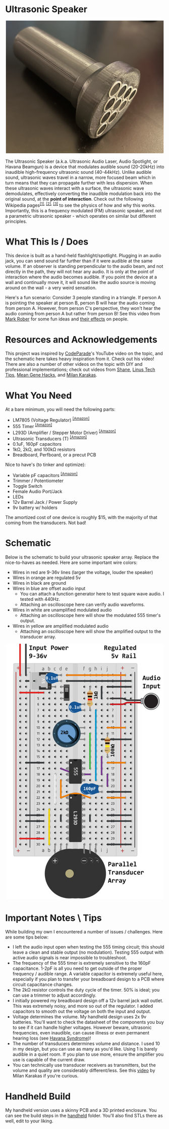 # Ultrasonic Speaker

<p align="center"><img src="img/build-09.jpg" width="500"></p>

The Ultrasonic Speaker (a.k.a. Ultrasonic Audio Laser, Audio Spotlight, or Havana Beamgun) is a device that modulates audible sound (20-20kHz) into inaudible high-frequency ultrasonic sound (40-44kHz). Unlike audible sound, ultrasonic waves travel in a narrow, more focused beam which in turn means that they can propagate further with less dispersion. When these ultrasonic waves interact with a surface, the ultrasonic wave demodulates, effectively converting the inaudible modulation back into the original sound, at the **point of interaction**. Check out the following Wikipedia pages<sup>[[1]](https://en.wikipedia.org/wiki/Sound_from_ultrasound), [[2]](https://en.wikipedia.org/wiki/Acoustic_wave), [[3]](https://en.wikipedia.org/wiki/Ultrasound)</sup> to see the physics of how and why this works. Importantly, this is a frequency modulated (FM) ultrasonic speaker, and not a parametric ultrasonic speaker - which operates on similar but different principles. 

# What This Is / Does

This device is built as a hand-held flashlight/spotlight. Plugging in an audio jack, you can send sound far further than if it were audible at the same volume. If an observer is standing perpendicular to the audio beam, and not directly in the path, they will not hear any audio. It is only at the point of interaction where the audio becomes audible. If you point the device at a wall and continually move it, it will sound like the audio source is moving around on the wall - a very weird sensation.

Here's a fun scenario: Consider 3 people standing in a triangle. If person A is pointing the speaker at person B, person B will hear the audio coming from person A. However, from person C's perspective, they won't hear the audio coming from person A but rather from person B! See this video from [Mark Rober](https://www.youtube.com/watch?v=Zb01RStdzEs&t=396s) for some fun ideas and [their effects](https://www.youtube.com/watch?v=Zb01RStdzEs&t=812s) on people.

# Resources and Acknowledgements

This project was inspired by [CodeParade](https://www.youtube.com/watch?v=aBdVfUnS-pM)'s YouTube video on the topic, and the schematic here takes heavy inspiration from it. Check out his video! There are also a number of other videos on the topic with DIY and professional implementations; check out videos from [Shane](https://www.youtube.com/watch?v=TQOabMOMGoE), [Linus Tech Tips](https://www.youtube.com/watch?v=Fbphhg9ArXw), [Mean Gene Hacks](https://www.youtube.com/watch?v=9hD5FPVSsV0), and [Milan Karakas](https://www.youtube.com/watch?v=jCxfWOJcj1U).

# What You Need

At a bare minimum, you will need the following parts:
 * LM7805 (Voltage Regulator) <sup>[[Amazon]](https://www.amazon.com/Voltage-Regulator-Positive-Regulated-Limiting/dp/B08YNNBYB7)</sup>
 * 555 Timer <sup>[[Amazon]](https://www.amazon.com/Texas-Instruments-NE555P-Single-Precision/dp/B00K243MIQ)</sup>
 * L293D (Amplifier / Stepper Motor Driver) <sup>[[Amazon]](https://www.amazon.com/BOJACK-16-pin-Stepper-Drivers-Controllers/dp/B09NBQVYLL)</sup>
 * Ultrasonic Transducers (T) <sup>[[Amazon]](https://www.amazon.com/HiLetgo-Ultrasonic-Sensor-Transceiver-Receiver/dp/B00M2GHG66)</sup>
 * 0.1uF, 160pF capacitors
 * 1kΩ, 2kΩ, and 100kΩ resistors
 * Breadboard, Perfboard, or a precut PCB

Nice to have's (to tinker and optimize):
 * Variable pF capacitors <sup>[[Amazon]](https://www.amazon.com/Trimmer-Variable-Capacitance-Capacitor-Electronic/dp/B08NTKZGXQ/)</sup>
 * Trimmer / Potentiometer
 * Toggle Switch
 * Female Audio Port/Jack
 * LEDs
 * 12v Barrel Jack / Power Supply
 * 9v battery w/ holders

The amortized cost of one device is roughly $15, with the majority of that coming from the transducers. Not bad!

# Schematic

Below is the schematic to build your ultrasonic speaker array. Replace the nice-to-haves as needed. Here are some important wire colors:

* Wires in red are 9-36v lines (larger the voltage, louder the speaker)
* Wires in orange are regulated 5v
* Wires in black are ground
* Wires in blue are offset audio input
  * You can attach a function generator here to test square wave audio. I tested with 440Hz.
  * Attaching an oscilloscope here can verify audio waveforms.
* Wires in white are unamplified modulated audio
  * Attaching an oscilloscope here will show the modulated 555 timer's output.
* Wires in yellow are amplified modulated audio
  * Attaching an oscilloscope here will show the amplified output to the transducer array.

<p align="center"><img src="img/schematic.svg" width="500"></p>

# Important Notes \ Tips

While building my own I encountered a number of issues / challenges. Here are some tips below:
 * I left the audio input open when testing the 555 timing circuit; this should leave a clean and stable output (no modulation). Testing 555 output with active audio signals is near impossible to troubleshoot.
 * The frequency of the 555 timer is extremely sensitive to the 160pF capacitance. 1-2pF is all you need to get outside of the proper frequency / audible range. A variable capacitor is extremely useful here, especially if you plan to transfer your breadboard design to a PCB where circuit capacitance changes.
 * The 2kΩ resistor controls the duty cycle of the timer. 50% is ideal; you can use a trimmer to adjust accordingly.
 * I initially powered my breadboard design off a 12v barrel jack wall outlet. This was extremely noisy, and more so out of the regulator. I added capacitors to smooth out the voltage on both the input and output. 
 * Voltage determines the volume. My handheld design uses 2x 9v batteries. You'll want to check the datasheet of the components you buy to see if it can handle higher voltages. However beware, ultrasonic frequencies, even inaudible, can cause illness or even permanent hearing loss (see [Havana Syndrome](https://en.wikipedia.org/wiki/Havana_syndrome))!
 * The number of transducers determines volume and distance. I used 10 in my design, but you can use as many as you'd like. Using 1 is barely audible in a quiet room. If you plan to use more, ensure the amplifier you use is capable of the current draw.
 * You can technically use transducer receivers as transmitters, but the volume and quality are considerably different/less. See this [video](https://www.youtube.com/watch?v=caQwQBDGglI) by Milan Karakas if you're curious.

# Handheld Build

My handheld version uses a skinny PCB and a 3D printed enclosure. You can see the build steps in the [handheld](https://github.com/dovedevic/Ultrasonic-Speaker/tree/main/handheld) folder. You'll also find STLs there as well, edit to your liking.

